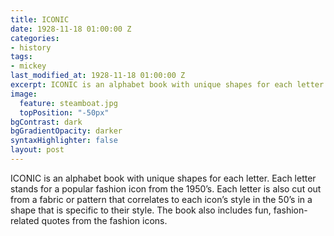 ```yaml
---
title: ICONIC
date: 1928-11-18 01:00:00 Z
categories:
- history
tags:
- mickey
last_modified_at: 1928-11-18 01:00:00 Z
excerpt: ICONIC is an alphabet book with unique shapes for each letter...
image:
  feature: steamboat.jpg
  topPosition: "-50px"
bgContrast: dark
bgGradientOpacity: darker
syntaxHighlighter: false
layout: post
---
```


ICONIC is an alphabet book with unique shapes for each letter. Each letter stands for a popular fashion icon from the 1950’s. Each letter is also cut out from a fabric or pattern that correlates to each icon’s style in the 50’s in a shape that is specific to their style. The book also includes fun, fashion-related quotes from the fashion icons.